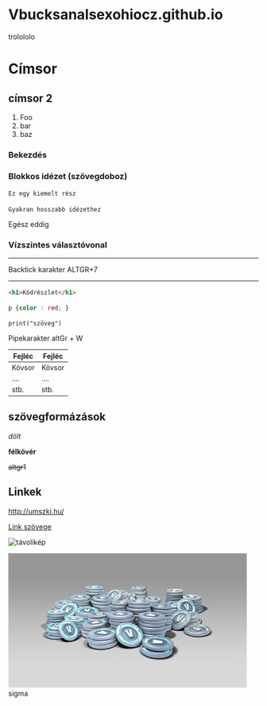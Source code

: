 # Vbucksanalsexohiocz.github.io
trolololo
# Címsor
## címsor 2
1. Foo 
2. bar
3. baz

### Bekezdés

### Blokkos idézet (szövegdoboz)

    Ez egy kiemelt rész

    Gyakran hosszabb idézethez

Egész eddig

### Vízszintes választóvonal

---

Backtick karakter ALTGR+7

---





``` html
<h1>Kódrészlet</h1>
```

``` css
p {color : red; }
```

``` phyton
print("szöveg")
```
Pipekarakter altGr + W

Fejléc|Fejléc
------|------
Kövsor|Kövsor
....  |....
stb.  | stb.
## szövegformázások

*dölt*

**félkövér**

~~altgr1~~

## Linkek

http://umszki.hu/

[Link szövege](http://umszki.hu/)

![távolikép](https://store-images.s-microsoft.com/image/apps.11159.71999796408230842.d5b102d1-59c5-43a9-a0a7-791f1ac92271.f1502064-c283-41af-afac-644102e73fd7?q=90&w=480&h=270)

![helyikép](vbucks.jpg)
sigma
